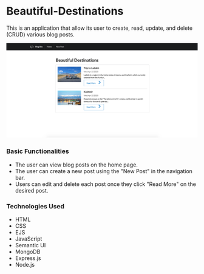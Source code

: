 # Beautiful-Destinations
This is an application that allow its user to create, read, update, and delete (CRUD) various blog posts.

![Beautiful Destinations of India](
https://github.com/shubhamthedeveloper/Beautiful-Destinations/blob/master/views/partials/Home%20page.png)

### Basic Functionalities
  * The user can view blog posts on the home page.
  * The user can create a new post using the "New Post" in the navigation bar.
  * Users can edit and delete each post once they click "Read More" on the desired post.
  
### Technologies Used
  * HTML
  * CSS
  * EJS
  * JavaScript
  * Semantic UI
  * MongoDB
  * Express.js
  * Node.js
